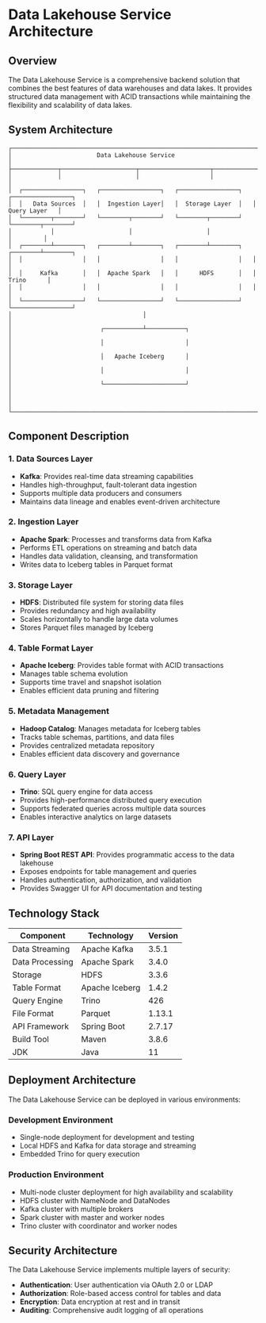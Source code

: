 # Data Lakehouse Service Architecture

## Overview

The Data Lakehouse Service is a comprehensive backend solution that combines the best features of data warehouses and data lakes. It provides structured data management with ACID transactions while maintaining the flexibility and scalability of data lakes.

## System Architecture

```
┌─────────────────────────────────────────────────────────────────────────┐
│                        Data Lakehouse Service                            │
├─────────────┬─────────────────────┬────────────────────┬────────────────┤
│             │                     │                    │                │
│  ┌─────────────────┐   ┌─────────────────┐   ┌─────────────────┐   ┌─────────────────┐
│  │   Data Sources  │   │  Ingestion Layer│   │  Storage Layer  │   │   Query Layer   │
│  └────────┬────────┘   └────────┬────────┘   └────────┬────────┘   └────────┬────────┘
│           │                     │                     │                     │         │
│  ┌────────┴────────┐   ┌────────┴────────┐   ┌────────┴────────┐   ┌────────┴────────┐
│  │                 │   │                 │   │                 │   │                 │
│  │     Kafka       │   │  Apache Spark   │   │      HDFS       │   │      Trino      │
│  │                 │   │                 │   │                 │   │                 │
│  └─────────────────┘   └─────────────────┘   └─────────────────┘   └─────────────────┘
│                                     │                                                │
│                         ┌───────────┴───────────┐                                    │
│                         │                       │                                    │
│                         │   Apache Iceberg      │                                    │
│                         │                       │                                    │
│                         └───────────────────────┘                                    │
│                                                                                      │
└─────────────────────────────────────────────────────────────────────────────────────┘
```

## Component Description

### 1. Data Sources Layer
- **Kafka**: Provides real-time data streaming capabilities
- Handles high-throughput, fault-tolerant data ingestion
- Supports multiple data producers and consumers
- Maintains data lineage and enables event-driven architecture

### 2. Ingestion Layer
- **Apache Spark**: Processes and transforms data from Kafka
- Performs ETL operations on streaming and batch data
- Handles data validation, cleansing, and transformation
- Writes data to Iceberg tables in Parquet format

### 3. Storage Layer
- **HDFS**: Distributed file system for storing data files
- Provides redundancy and high availability
- Scales horizontally to handle large data volumes
- Stores Parquet files managed by Iceberg

### 4. Table Format Layer
- **Apache Iceberg**: Provides table format with ACID transactions
- Manages table schema evolution
- Supports time travel and snapshot isolation
- Enables efficient data pruning and filtering

### 5. Metadata Management
- **Hadoop Catalog**: Manages metadata for Iceberg tables
- Tracks table schemas, partitions, and data files
- Provides centralized metadata repository
- Enables efficient data discovery and governance

### 6. Query Layer
- **Trino**: SQL query engine for data access
- Provides high-performance distributed query execution
- Supports federated queries across multiple data sources
- Enables interactive analytics on large datasets

### 7. API Layer
- **Spring Boot REST API**: Provides programmatic access to the data lakehouse
- Exposes endpoints for table management and queries
- Handles authentication, authorization, and validation
- Provides Swagger UI for API documentation and testing

## Technology Stack

| Component | Technology | Version |
|-----------|------------|---------|
| Data Streaming | Apache Kafka | 3.5.1 |
| Data Processing | Apache Spark | 3.4.0 |
| Storage | HDFS | 3.3.6 |
| Table Format | Apache Iceberg | 1.4.2 |
| Query Engine | Trino | 426 |
| File Format | Parquet | 1.13.1 |
| API Framework | Spring Boot | 2.7.17 |
| Build Tool | Maven | 3.8.6 |
| JDK | Java | 11 |

## Deployment Architecture

The Data Lakehouse Service can be deployed in various environments:

### Development Environment
- Single-node deployment for development and testing
- Local HDFS and Kafka for data storage and streaming
- Embedded Trino for query execution

### Production Environment
- Multi-node cluster deployment for high availability and scalability
- HDFS cluster with NameNode and DataNodes
- Kafka cluster with multiple brokers
- Spark cluster with master and worker nodes
- Trino cluster with coordinator and worker nodes

## Security Architecture

The Data Lakehouse Service implements multiple layers of security:

- **Authentication**: User authentication via OAuth 2.0 or LDAP
- **Authorization**: Role-based access control for tables and data
- **Encryption**: Data encryption at rest and in transit
- **Auditing**: Comprehensive audit logging of all operations
